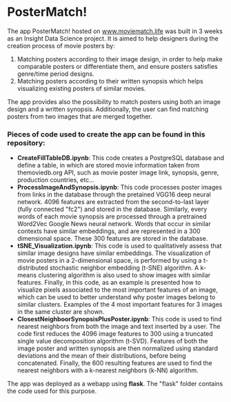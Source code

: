 # PosterMatch!

The app PosterMatch! hosted on www.moviematch.life was built in 3 weeks as an Insight Data Science project.
It is aimed to help designers during the creation process of movie posters by:
  1. Matching posters according to their image design, in order to help make comparable posters or differentiate them, and ensure posters satisfies genre/time period designs.
  2. Matching posters according to their written synopsis which helps visualizing existing posters of similar movies.

The app provides also the possibility to match posters using both an image design and a written synopsis.
Additionally, the user can find matching posters from two images that are merged together.

### Pieces of code used to create the app can be found in this repository:

  - <b>CreateFillTableDB.ipynb</b>: This code creates a PostgreSQL database and define a table, in which are stored movie information taken from themoviedb.org API, such as movie poster image link, synopsis, genre, production countries, etc...
  - <b>ProcessImageAndSynopsis.ipynb</b>: This code processes poster images from links in the database through the pretained VGG16 deep neural network. 4096 features are extracted from the second-to-last layer (fully connected "fc2") and stored in the database. Similarly, every words of each movie synopsis are processed through a pretrained Word2Vec Google News neural network. Words that occur in similar contexts have similar embeddings, and are represented in a 300 dimensional space. These 300 features are stored in the database.
  - <b>tSNE_Visualization.ipynb</b>: This code is used to qualitatively assess that similar image designs have similar embeddings. The visualization of movie posters in a 2-dimensional space, is performed by using a t-distributed stochastic neighbor embedding (t-SNE) algorithm. A k-means clustering algorithm is also used to show images with similar features. Finally, in this code, as an example is presented how to visualize pixels associated to the most important features of an image, which can be used to better understand why poster images belong to similar clusters. Examples of the 4 most important features for 3 images in the same cluster are shown.
  - <b>ClosestNeighboorSynopsisPlusPoster.ipynb</b>: This code is used to find nearest neighbors from both the image and text inserted by a user. The code first reduces the 4096 image features to 300 using a truncated single value decomposition algorithm (t-SVD). Features of both the image poster and written synopsis are then normalized using standard deviations and the mean of their distributions, before being concatenated. Finally, the 600 resulting features are used to find the nearest neighbors with a k-nearest neighbors (k-NN) algorithm.

The app was deployed as a webapp using <b>flask</b>. The "flask" folder contains the code used for this purpose.
